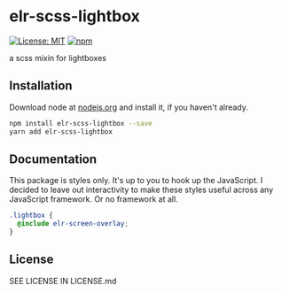 # elr-scss-lightbox

[![License: MIT](https://img.shields.io/badge/License-MIT-yellow.svg)](https://opensource.org/licenses/MIT)
[![npm](https://img.shields.io/npm/dm/elr-scss-lightbox.svg?style=flat)](https://npmjs.com/package/elr-scss-lightbox)

a scss mixin for lightboxes

## Installation

Download node at [nodejs.org](http://nodejs.org) and install it, if you haven't already.

```sh
npm install elr-scss-lightbox --save
yarn add elr-scss-lightbox
```

## Documentation

This package is styles only. It's up to you to hook up the JavaScript. I decided to leave out interactivity to make these styles useful across any JavaScript framework. Or no framework at all.

```scss
.lightbox {
  @include elr-screen-overlay;
}
```

## License

SEE LICENSE IN LICENSE.md
